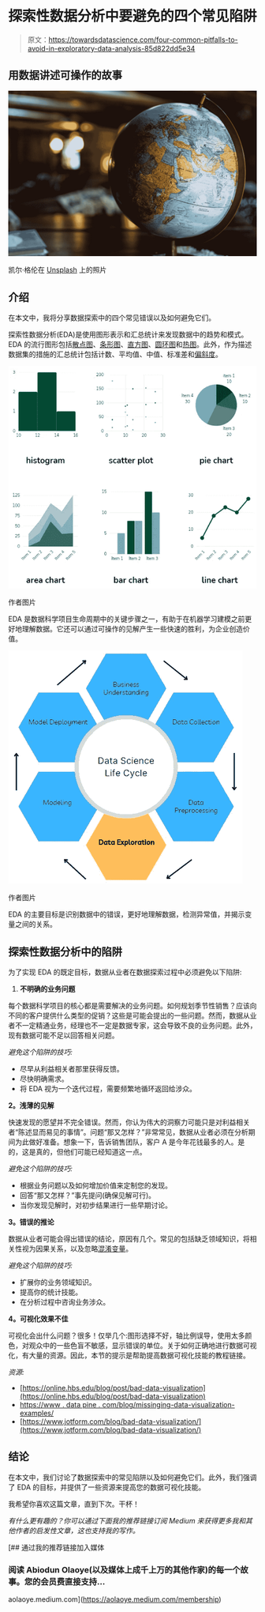 # 探索性数据分析中要避免的四个常见陷阱

> 原文：<https://towardsdatascience.com/four-common-pitfalls-to-avoid-in-exploratory-data-analysis-85d822dd5e34>

## 用数据讲述可操作的故事

![](img/d123f80aebaa1ee86543b679d6031118.png)

凯尔·格伦在 [Unsplash](https://unsplash.com?utm_source=medium&utm_medium=referral) 上的照片

## 介绍

在本文中，我将分享数据探索中的四个常见错误以及如何避免它们。

探索性数据分析(EDA)是使用图形表示和汇总统计来发现数据中的趋势和模式。EDA 的流行图形包括[散点图](https://chartio.com/learn/charts/what-is-a-scatter-plot/)、[条形图](https://docs.tibco.com/pub/spotfire/7.0.1/doc/html/bar/bar_what_is_a_bar_chart.htm)、[直方图](https://asq.org/quality-resources/histogram)、[圆环图](https://www.tibco.com/reference-center/what-is-a-donut-chart)和[热图](https://chartio.com/learn/charts/heatmap-complete-guide/)。此外，作为描述数据集的措施的汇总统计包括计数、平均值、中值、标准差和[偏斜度](https://codeburst.io/2-important-statistics-terms-you-need-to-know-in-data-science-skewness-and-kurtosis-388fef94eeaa)。

![](img/1fe43e59831f018d44b6bc09caf32ffd.png)

作者图片

EDA 是数据科学项目生命周期中的关键步骤之一，有助于在机器学习建模之前更好地理解数据。它还可以通过可操作的见解产生一些快速的胜利，为企业创造价值。

![](img/d84f87a782e9d29a30d88cb23cbe1690.png)

作者图片

EDA 的主要目标是识别数据中的错误，更好地理解数据，检测异常值，并揭示变量之间的关系。

## 探索性数据分析中的陷阱

为了实现 EDA 的既定目标，数据从业者在数据探索过程中必须避免以下陷阱:

1.  **不明确的业务问题**

每个数据科学项目的核心都是需要解决的业务问题。如何规划季节性销售？应该向不同的客户提供什么类型的促销？这些是可能会提出的一些问题。然而，数据从业者不一定精通业务，经理也不一定是数据专家，这会导致不良的业务问题。此外，现有数据可能不足以回答相关问题。

*避免这个陷阱的技巧:*

*   尽早从利益相关者那里获得反馈。
*   尽快明确需求。
*   将 EDA 视为一个迭代过程，需要频繁地循环返回给涉众。

**2。浅薄的见解**

快速发现的愿望并不完全错误。然而，你认为伟大的洞察力可能只是对利益相关者“陈述显而易见的事情”。问题“那又怎样？”非常常见，数据从业者必须在分析期间为此做好准备。想象一下，告诉销售团队，客户 A 是今年花钱最多的人。是的，这是真的，但他们可能已经知道这一点。

*避免这个陷阱的技巧:*

*   根据业务问题以及如何增加价值来定制您的发现。
*   回答“那又怎样？”事先提问(确保见解可行)。
*   当你发现见解时，对初步结果进行一些早期讨论。

**3。错误的推论**

数据从业者可能会得出错误的结论，原因有几个。常见的包括缺乏领域知识，将相关性视为因果关系，以及忽略[混淆变量](https://www.scribbr.com/methodology/confounding-variables/)。

*避免这个陷阱的技巧:*

*   扩展你的业务领域知识。
*   提高你的统计技能。
*   在分析过程中咨询业务涉众。

**4。可视化效果不佳**

可视化会出什么问题？很多！仅举几个:图形选择不好，轴比例误导，使用太多颜色，对观众中的一些色盲不敏感，显示错误的单位。关于如何正确地进行数据可视化，有大量的资源。因此，本节的提示是帮助提高数据可视化技能的教程链接。

*资源:*

*   [https://online.hbs.edu/blog/post/bad-data-visualization](https://online.hbs.edu/blog/post/bad-data-visualization)
*   [https://www . data pine . com/blog/missinging-data-visualization-examples/](https://www.datapine.com/blog/misleading-data-visualization-examples/)
*   [https://www.jotform.com/blog/bad-data-visualization/](https://www.jotform.com/blog/bad-data-visualization/)

## 结论

在本文中，我们讨论了数据探索中的常见陷阱以及如何避免它们。此外，我们强调了 EDA 的目标，并提供了一些资源来提高您的数据可视化技能。

我希望你喜欢这篇文章，直到下次。干杯！

*有什么更有趣的？你可以通过下面我的推荐链接订阅 Medium 来获得更多我和其他作者的启发性文章，这也支持我的写作。*

[](https://aolaoye.medium.com/membership) [## 通过我的推荐链接加入媒体

### 阅读 Abiodun Olaoye(以及媒体上成千上万的其他作家)的每一个故事。您的会员费直接支持…

aolaoye.medium.com](https://aolaoye.medium.com/membership)